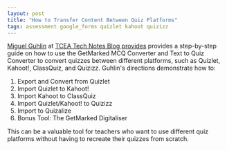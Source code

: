 ```yaml
---
layout: post
title: "How to Transfer Content Between Quiz Platforms"
tags: assessment google_forms quizlet kahoot quizizz
---
```


[Miguel Guhlin](https://twitter.com/mguhlin) at [TCEA Tech Notes Blog provides](https://blog.tcea.org/quiz-converter/) provides a step-by-step guide on how to use the GetMarked MCQ Converter and Text to Quiz Converter to convert quizzes between different platforms, such as Quizlet, Kahoot!, ClassQuiz, and Quizizz.  Guhlin's directions demonstrate how to: 

1. Export and Convert from Quizlet
2. Import Quizlet to Kahoot!
3. Import Kahoot to ClassQuiz
4. Import Quizlet/Kahoot! to Quizizz
5. Import to Quizalize 
6. Bonus Tool: The GetMarked Digitaliser

This can be a valuable tool for teachers who want to use different quiz platforms without having to recreate their quizzes from scratch.